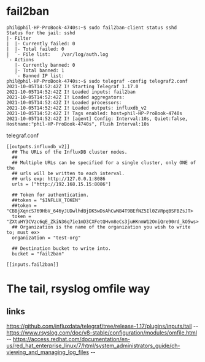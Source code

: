 # fail2ban

```
phil@phil-HP-ProBook-4740s:~$ sudo fail2ban-client status sshd
Status for the jail: sshd
|- Filter
|  |- Currently failed:	0
|  |- Total failed:	0
|  `- File list:	/var/log/auth.log
`- Actions
   |- Currently banned:	0
   |- Total banned:	1
   `- Banned IP list:	
phil@phil-HP-ProBook-4740s:~$ sudo telegraf -config telegraf2.conf 
2021-10-05T14:52:42Z I! Starting Telegraf 1.17.0
2021-10-05T14:52:42Z I! Loaded inputs: fail2ban
2021-10-05T14:52:42Z I! Loaded aggregators: 
2021-10-05T14:52:42Z I! Loaded processors: 
2021-10-05T14:52:42Z I! Loaded outputs: influxdb_v2
2021-10-05T14:52:42Z I! Tags enabled: host=phil-HP-ProBook-4740s
2021-10-05T14:52:42Z I! [agent] Config: Interval:10s, Quiet:false, Hostname:"phil-HP-ProBook-4740s", Flush Interval:10s

```
telegraf.conf
```
[[outputs.influxdb_v2]]
  ## The URLs of the InfluxDB cluster nodes.
  ##
  ## Multiple URLs can be specified for a single cluster, only ONE of the
  ## urls will be written to each interval.
  ## urls exp: http://127.0.0.1:8086
  urls = ["http://192.168.15.15:8086"]

  ## Token for authentication.
  ##token = "$INFLUX_TOKEN"
  ##token = "CBBjXqncS769HbV_646yJUDwlhdBjDK5wDsAhCwNB4T9BEfNZ5Il0ZVRpqBSFBZsJT>
  token = "ZXtuHY3CVzc6qE_ZkiN36q7ie1mD3CXFetQHvm8eCs3juHKnmW12OniQre90rd_kO5ws>
  ## Organization is the name of the organization you wish to write to; must ex>
  organization = "test-org"

  ## Destination bucket to write into.
  bucket = "fail2ban"

[[inputs.fail2ban]]
```


# The tail, rsyslog omfile way

## links
https://github.com/influxdata/telegraf/tree/release-1.17/plugins/inputs/tail  --
https://www.rsyslog.com/doc/v8-stable/configuration/modules/omfile.html  --
https://access.redhat.com/documentation/en-us/red_hat_enterprise_linux/7/html/system_administrators_guide/ch-viewing_and_managing_log_files  --
